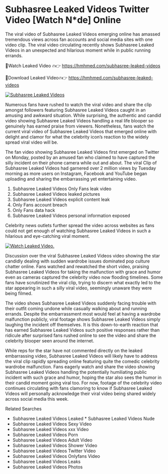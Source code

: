 ﻿# Subhasree Leaked Videos Twitter Video [Watch N*de] Online

The viral video of ﻿Subhasree Leaked Videos emerging online has amassed tremendous views across fan accounts and social media sites with one video clip. The viral video circulating recently shows ﻿Subhasree Leaked Videos in an unexpected and hilarious moment while in public running errands. 

🔴Watch Leaked Video 🔥👉  https://hmhmed.com/subhasree-leaked-videos 

🔴Download Leaked Video🔥👉  https://hmhmed.com/subhasree-leaked-videos 

[![Subhasree Leaked Videos](https://i.imgur.com/dJHk4Zq.gif)](https://hmhmed.com/subhasree-leaked-videos)

Numerous fans have rushed to watch the viral video and share the clip amongst followers featuring ﻿Subhasree Leaked Videos caught in an amusing and awkward situation. While surprising, the authentic and candid video showing ﻿Subhasree Leaked Videos handling a real life blooper so genuinely has earned praise from viewers. Nonetheless, fans watch the current viral video of ﻿Subhasree Leaked Videos that emerged online with delight and clamor for what the celebrity icon’s reaction to the widely spread viral video will be.

The fan video showing ﻿Subhasree Leaked Videos first emerged on Twitter on Monday, posted by an amused fan who claimed to have captured the silly incident on their phone camera while out and about. The viral Clip of ﻿Subhasree Leaked Videos had garnered over 2 million views by Tuesday morning as more users on Instagram, Facebook and YouTube began uploading and sharing the embarrassing yet entertaining video. 

1. ﻿Subhasree Leaked Videos Only Fans leak video
2. ﻿Subhasree Leaked Videos leaked pictures
3. ﻿Subhasree Leaked Videos explicit content leak
4. Only Fans account breach
5. Only Fans data hack
6. ﻿Subhasree Leaked Videos personal information exposed

Celebrity news outlets further spread the video across websites as fans could not get enough of watching ﻿Subhasree Leaked Videos in such a hilarious and eye-catching viral moment. 

[![Watch Leaked Video.](https://miro.medium.com/v2/resize:fit:828/format:webp/1*cilzJN44JGOrTw9NJCrNHA.gif "Watch Leaked Video")](https://hmhmed.com/subhasree-leaked-videos)

Discussion over the viral ﻿Subhasree Leaked Videos video showing the star candidly dealing with sudden wardrobe issues dominated pop culture chatter online. Fans watched and rewatched the short video, praising ﻿Subhasree Leaked Videos for taking the malfunction with grace and humor even as cameras captured the celebrity video now flooding timelines. Some fans have scrutinized the viral clip, trying to discern what exactly led to the star appearing in such a silly viral video, seemingly unaware they were being filmed.

The video shows ﻿Subhasree Leaked Videos suddenly facing trouble with their outfit coming undone while casually walking about and running errands. Despite the embarrassment most would feel at having a wardrobe malfunction publicly, viral footage shows ﻿Subhasree Leaked Videos simply laughing the incident off themselves. It is this down-to-earth reaction that has earned ﻿Subhasree Leaked Videos such positive responses rather than ridicule after surprised fans rushed online to see the video and share the celebrity blooper seen around the internet.  

While reps for the star have not commented directly on the leaked embarrassing video, ﻿Subhasree Leaked Videos will likely have to address the viral clip rapidly spreading online featuring quite the comedic celebrity wardrobe malfunction. Fans eagerly watch and share the video showing ﻿Subhasree Leaked Videos handling the potentially humiliating public incident with such grace and humor, hoping the star also sees the humor in their candid moment going viral too. For now, footage of the celebrity video continues circulating with fans clamoring to know if ﻿Subhasree Leaked Videos will personally acknowledge their viral video being shared widely across social media this week.

Related Searches
* ﻿Subhasree Leaked Videos Leaked
﻿* Subhasree Leaked Videos Nude
* ﻿Subhasree Leaked Videos Sexy Video
* ﻿Subhasree Leaked Videos xxx Video
* ﻿Subhasree Leaked Videos Porn
* ﻿Subhasree Leaked Videos Adult Video
* ﻿Subhasree Leaked Videos Shower Video
* ﻿Subhasree Leaked Videos Twitter Video
* ﻿Subhasree Leaked Videos Onlyfans Video
* ﻿Subhasree Leaked Videos Leaks
* ﻿Subhasree Leaked Videos Photos